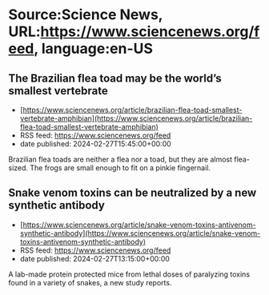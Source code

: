 # Source:Science News, URL:https://www.sciencenews.org/feed, language:en-US

## The Brazilian flea toad may be the world’s smallest vertebrate
 - [https://www.sciencenews.org/article/brazilian-flea-toad-smallest-vertebrate-amphibian](https://www.sciencenews.org/article/brazilian-flea-toad-smallest-vertebrate-amphibian)
 - RSS feed: https://www.sciencenews.org/feed
 - date published: 2024-02-27T15:45:00+00:00

Brazilian flea toads are neither a flea nor a toad, but they are almost flea-sized. The frogs are small enough to fit on a pinkie fingernail.

## Snake venom toxins can be neutralized by a new synthetic antibody
 - [https://www.sciencenews.org/article/snake-venom-toxins-antivenom-synthetic-antibody](https://www.sciencenews.org/article/snake-venom-toxins-antivenom-synthetic-antibody)
 - RSS feed: https://www.sciencenews.org/feed
 - date published: 2024-02-27T13:15:00+00:00

A lab-made protein protected mice from lethal doses of paralyzing toxins found in a variety of snakes, a new study reports.

